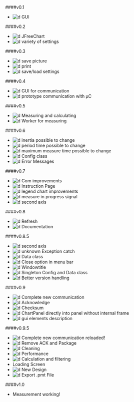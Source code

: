 ####v0.1
* ![d] GUI

####v0.2
* ![d] JFreeChart
* ![d] variety of settings

####v0.3
* ![d] save picture
* ![d] print
* ![d] save/load settings

####v0.4
* ![d] GUI for communication
* ![d] prototype communication with µC

####v0.5
* ![d] Measuring and calculating
* ![d] Worker for measuring

####v0.6
* ![d] inertia possible to change
* ![d] period time possible to change
* ![d] maximum measure time possible to change
* ![d] Config class
* ![d] Error Messages

####v0.7
* ![d] Com improvements
* ![d] Instruction Page
* ![d] legend chart improvements
* ![d] measure in progress signal
* ![d] second axis

####v0.8
* ![d] Refresh
* ![d] Documentation

####v0.8.5
* ![d] second axis  
* ![d] unknown Exception catch  
* ![d] Data class  
* ![d] Close option in menu bar 
* ![d] Windowtitle
* ![d] Singleton Config and Data class
* ![d] Better version handling

####v0.9
* ![d] Complete new communication  
* ![d] Acknowledge  
* ![d] Checksum  
* ![d] ChartPanel directly into panel without internal frame  
* ![d] gui elements description  

####v0.9.5
* ![d] Complete new communication reloaded!  
* ![d] Remove ACK and Package
* ![d] Cleaning
* ![d] Performance  
* ![d] Calculation and filtering
* Loading Screen
* ![d] New Design
* ![d] Export .pmt File

####v1.0
* Measurement working!
  
  






[d]: http://atlanticdecisionsciences.com/sites/default/files/checkmark.png " DONE "